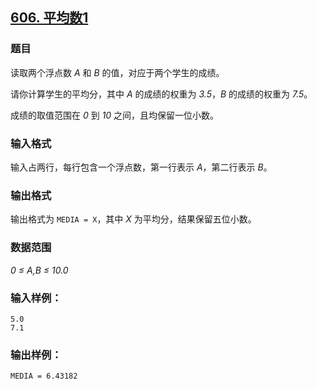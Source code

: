## [606. 平均数1](https://www.acwing.com/problem/content/608/)

### 题目

读取两个浮点数 *A* 和 *B* 的值，对应于两个学生的成绩。

请你计算学生的平均分，其中 *A* 的成绩的权重为 *3.5*，*B* 的成绩的权重为 *7.5*。

成绩的取值范围在 *0* 到 *10* 之间，且均保留一位小数。

### 输入格式

输入占两行，每行包含一个浮点数，第一行表示 *A*，第二行表示 *B*。

### 输出格式

输出格式为 `MEDIA = X`，其中 *X* 为平均分，结果保留五位小数。

### 数据范围

*0 ≤ A,B ≤ 10.0*

### 输入样例：

```
5.0
7.1
```

### 输出样例：

```
MEDIA = 6.43182
```
